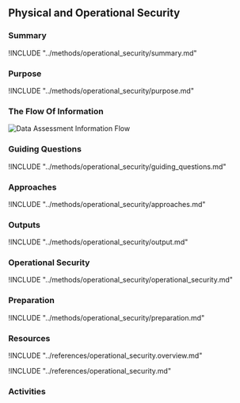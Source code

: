 ## Physical and Operational Security

### Summary
!INCLUDE "../methods/operational_security/summary.md"

### Purpose
!INCLUDE "../methods/operational_security/purpose.md"

### The Flow Of Information
![Data Assessment Information Flow](images/info_flows/physical_assessment.svg)

### Guiding Questions
!INCLUDE "../methods/operational_security/guiding_questions.md"

### Approaches
!INCLUDE "../methods/operational_security/approaches.md"

### Outputs
!INCLUDE "../methods/operational_security/output.md"

### Operational Security
!INCLUDE "../methods/operational_security/operational_security.md"

### Preparation
!INCLUDE "../methods/operational_security/preparation.md"




### Resources

<div class="greybox">
!INCLUDE "../references/operational_security.overview.md"

!INCLUDE "../references/operational_security.md"
</div>

### Activities
